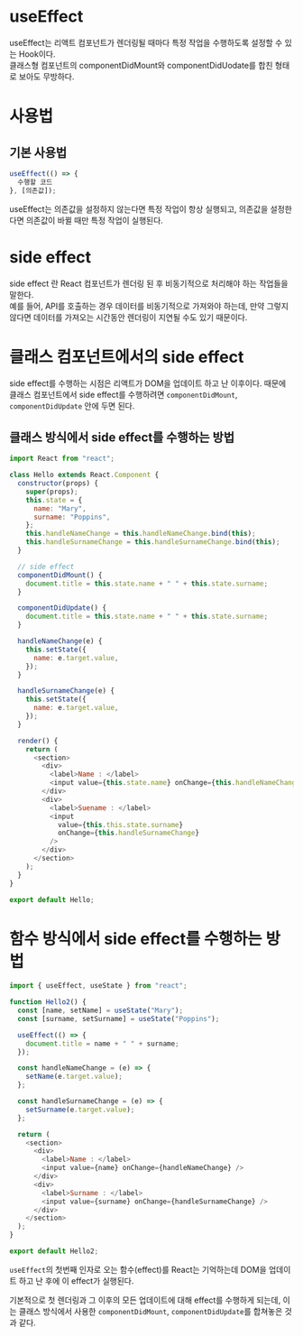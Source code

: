 # useEffect
useEffect는 리액트 컴포넌트가 렌더링될 때마다 특정 작업을 수행하도록 설정할 수 있는 Hook이다.  
클래스형 컴포넌트의 componentDidMount와 componentDidUodate를 합친 형태로 보아도 무방하다.
# 사용법
## 기본 사용법
```javascript
useEffect(() => {
  수행할 코드
}, [의존값]);
```

useEffect는 의존값을 설정하지 않는다면 특정 작업이 항상 실행되고, 의존값을 설정한다면 의존값이 바뀔 때만 특정 작업이 실행된다.

# side effect
side effect 란 React 컴포넌트가 렌더링 된 후 비동기적으로 처리해야 하는 작업들을 말한다.  
예를 들어, API를 호출하는 경우 데이터를 비동기적으로 가져와야 하는데, 만약 그렇지 않다면 데이터를 가져오는 시간동안 렌더링이 지연될 수도 있기 때문이다.

# 클래스 컴포넌트에서의 side effect
side effect를 수행하는 시점은 리액트가 DOM을 업데이트 하고 난 이후이다. 때문에 클래스 컴포넌트에서 side effect를 수행하려면 ``componentDidMount``, ``componentDidUpdate`` 안에 두면 된다.  

## 클래스 방식에서 side effect를 수행하는 방법
```javascript
import React from "react";

class Hello extends React.Component {
  constructor(props) {
    super(props);
    this.state = {
      name: "Mary",
      surname: "Poppins",
    };
    this.handleNameChange = this.handleNameChange.bind(this);
    this.handleSurnameChange = this.handleSurnameChange.bind(this);
  }

  // side effect
  componentDidMount() {
    document.title = this.state.name + " " + this.state.surname;
  }

  componentDidUpdate() {
    document.title = this.state.name + " " + this.state.surname;
  }

  handleNameChange(e) {
    this.setState({
      name: e.target.value,
    });
  }

  handleSurnameChange(e) {
    this.setState({
      name: e.target.value,
    });
  }

  render() {
    return (
      <section>
        <div>
          <label>Name : </label>
          <input value={this.state.name} onChange={this.handleNameChange} />
        </div>
        <div>
          <label>Suename : </label>
          <input
            value={this.this.state.surname}
            onChange={this.handleSurnameChange}
          />
        </div>
      </section>
    );
  }
}

export default Hello;

```

# 함수 방식에서 side effect를 수행하는 방법
```javascript
import { useEffect, useState } from "react";

function Hello2() {
  const [name, setName] = useState("Mary");
  const [surname, setSurname] = useState("Poppins");

  useEffect(() => {
    document.title = name + " " + surname;
  });

  const handleNameChange = (e) => {
    setName(e.target.value);
  };

  const handleSurnameChange = (e) => {
    setSurname(e.target.value);
  };

  return (
    <section>
      <div>
        <label>Name : </label>
        <input value={name} onChange={handleNameChange} />
      </div>
      <div>
        <label>Surname : </label>
        <input value={surname} onChange={handleSurnameChange} />
      </div>
    </section>
  );
}

export default Hello2;

```
``useEffect``의 첫번째 인자로 오는 함수(effect)를 React는 기억하는데 DOM을 업데이트 하고 난 후에 이 effect가 실행된다.  

기본적으로 첫 렌더링과 그 이후의 모든 업데이트에 대해 effect를 수행하게 되는데, 이는 클래스 방식에서 사용한 ``componentDidMount``, ``componentDidUpdate``를 합쳐놓은 것과 같다.
